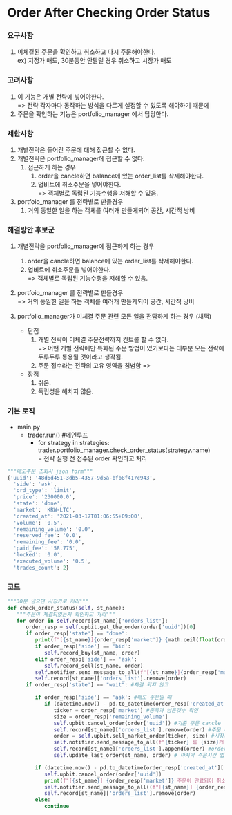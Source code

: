 # Order After Checking Order Status 

### 요구사항
   1. 미체결된 주문을 확인하고 취소하고 다시 주문해야한다.   
      ex) 지정가 매도, 30분동안 안팔릴 경우 취소하고 시장가 매도

### 고려사항
   1. 이 기능은 개별 전략에 넣어야한다.  
      => 전략 각자마다 동작하는 방식을 다르게 설정할 수 있도록 해야하기 때문에
   2. 주문을 확인하는 기능은 portfolio_manager 에서 담당한다.
   
### 제한사항
   1. 개별전략은 들어간 주문에 대해 접근할 수 없다.
   2. 개별전략은 portfolio_manager에 접근할 수 없다.
      1. 접근하게 하는 경우  
         1. order을 cancle하면 balance에 있는 order_list를 삭제해야한다.
         2. 업비트에 취소주문을 넣어야한다.  
            => 객체별로 독립된 기능수행을 저해할 수 있음. 
   3. portfoio_manager 를 전략별로 만들경우
      1. 거의 동일한 일을 하는 객체를 여러개 만들게되어 공간, 시간적 낭비

### 해결방안 후보군
   1. 개별전략을 portfolio_manager에 접근하게 하는 경우  
       1. order을 cancle하면 balance에 있는 order_list를 삭제해야한다.
       2. 업비트에 취소주문을 넣어야한다.  
          => 객체별로 독립된 기능수행을 저해할 수 있음. 
   
   2. portfoio_manager 를 전략별로 만들경우  
      => 거의 동일한 일을 하는 객체를 여러개 만들게되어 공간, 시간적 낭비
   
   3. portfolio_manager가 미체결 주문 관련 모든 일을 전담하게 하는 경우 (채택)
       - 단점 
         1. 개별 전략이 미체결 주문전략까지 컨트롤 할 수 없다.  
            => 어떤 개별 전략에만 특화된 주문 방법이 있기보다는 대부분 모든 전략에 두루두루 통용될 것이라고 생각됨.
         2. 주문 접수라는 전략의 고유 영역을 침범함
            => 
       - 장점
         1. 쉬움.
         2. 독립성을 해치지 않음. 
  
### 기본 로직
   - main.py 
     - trader.run() #메인루프
       - for strategy in strategies:   
         trader.portfolio_manager.check_order_status(strategy.name)  
         = 전략 실행 전 접수된 order 확인하고 처리

```python      
"""매도주문 조회시 json form"""
{'uuid': '48d6d451-3db5-4357-9d5a-bfb8f417c943',
  'side': 'ask',
  'ord_type': 'limit',
  'price': '230000.0',
  'state': 'done',
  'market': 'KRW-LTC',
  'created_at': '2021-03-17T01:06:55+09:00',
  'volume': '0.5',
  'remaining_volume': '0.0',
  'reserved_fee': '0.0',
  'remaining_fee': '0.0',
  'paid_fee': '58.775',
  'locked': '0.0',
  'executed_volume': '0.5',
  'trades_count': 2}
```

### 코드
```python
"""30분 넘으면 시장가로 처리"""
def check_order_status(self, st_name):
   """주문이 체결되었는지 확인하고 처리""" 
   for order in self.record[st_name]['orders_list']:
      order_resp = self.upbit.get_the_order(order['uuid'])[0]
      if order_resp['state'] == "done":
         print(f"[{st_name}]{order_resp['market']} {math.ceil(float(order_resp['trades'][0]['funds']))}원 어치가 체결되었습니다.")
         if order_resp['side'] == 'bid':
            self.record_buy(st_name, order)    
         elif order_resp['side'] == 'ask':
            self.record_sell(st_name, order)    
         self.notifier.send_message_to_all(f"[{st_name}]{order_resp['market']} {math.ceil(float(order_resp['trades'][0]['funds']))}원 어치가 체결되었습니다.")
         self.record[st_name]['orders_list'].remove(order)
      if order_resp['state'] == "wait": #체결 되지 않고

         if order_resp['side'] == 'ask': #매도 주문일 때
            if (datetime.now() - pd.to_datetime(order_resp['created_at'][:-6])).total_seconds() > 0.5 * 3600: #접수한지 30분이 넘으면
               ticker = order_resp['market'] #종목과 남은갯수 확인
               size = order_resp['remaining_volume']
               self.upbit.cancel_order(order['uuid']) #기존 주문 cancle
               self.record[st_name]['orders_list'].remove(order) #주문 리스트에서 제거
               order = self.upbit.sell_market_order(ticker, size) #시장가로 접수
               self.notifier.send_message_to_all(f"{ticker} 를 {size}개 시장가 매도를 접수했습니다.")
               self.record[st_name]['orders_list'].append(order) #order list 에 추가
               self.update_last_order(st_name, order) # 마지막 주문시간 업데이트

         if (datetime.now() - pd.to_datetime(order_resp['created_at'][:-6])).total_seconds() > 3 * 3600: #매수주문이 3시간이 지나면
            self.upbit.cancel_order(order['uuid'])
            print(f"[{st_name}] {order_resp['market']} 주문이 만료되어 취소했습니다.")
            self.notifier.send_message_to_all((f"[{st_name}] {order_resp['market']} 주문이 만료되어 취소했습니다."))
            self.record[st_name]['orders_list'].remove(order)
         else:
            continue
```
